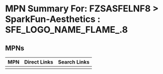 



# MPN Summary For: FZSASFELNF8 > SparkFun-Aesthetics : SFE_LOGO_NAME_FLAME_.8

## MPNs
  

|MPN|Direct Links|Search Links|
| :--- | :--- | :--- |
||||
